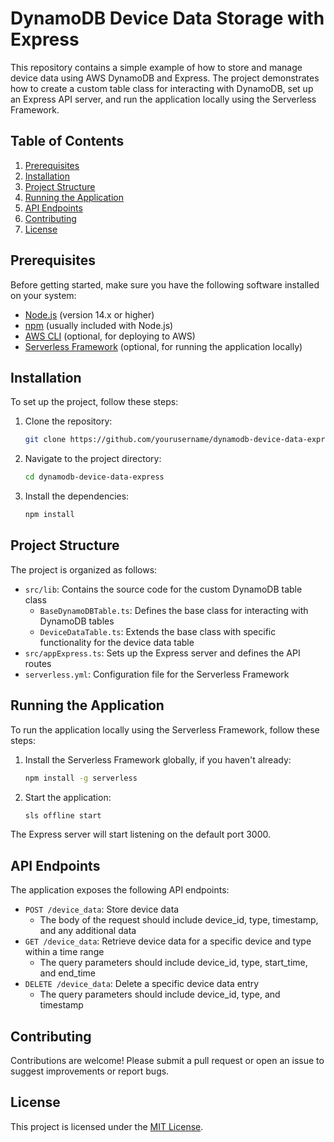# DynamoDB Device Data Storage with Express

This repository contains a simple example of how to store and manage device data using AWS DynamoDB and Express. The project demonstrates how to create a custom table class for interacting with DynamoDB, set up an Express API server, and run the application locally using the Serverless Framework.

## Table of Contents

1. [Prerequisites](#prerequisites)
2. [Installation](#installation)
3. [Project Structure](#project-structure)
4. [Running the Application](#running-the-application)
5. [API Endpoints](#api-endpoints)
6. [Contributing](#contributing)
7. [License](#license)

## Prerequisites

Before getting started, make sure you have the following software installed on your system:

- [Node.js](https://nodejs.org/en/download/) (version 14.x or higher)
- [npm](https://www.npmjs.com/get-npm) (usually included with Node.js)
- [AWS CLI](https://aws.amazon.com/cli/) (optional, for deploying to AWS)
- [Serverless Framework](https://www.serverless.com/) (optional, for running the application locally)

## Installation

To set up the project, follow these steps:

1. Clone the repository:

   ```bash
   git clone https://github.com/yourusername/dynamodb-device-data-express.git
   ```

2. Navigate to the project directory:

   ```bash
   cd dynamodb-device-data-express
   ```

3. Install the dependencies:

   ```bash
   npm install
   ```

## Project Structure

The project is organized as follows:

- `src/lib`: Contains the source code for the custom DynamoDB table class
  - `BaseDynamoDBTable.ts`: Defines the base class for interacting with DynamoDB tables
  - `DeviceDataTable.ts`: Extends the base class with specific functionality for the device data table
- `src/appExpress.ts`: Sets up the Express server and defines the API routes
- `serverless.yml`: Configuration file for the Serverless Framework

## Running the Application

To run the application locally using the Serverless Framework, follow these steps:

1. Install the Serverless Framework globally, if you haven't already:

   ```bash
   npm install -g serverless
   ```

2. Start the application:

   ```bash
   sls offline start
   ```

The Express server will start listening on the default port 3000.

## API Endpoints

The application exposes the following API endpoints:

- `POST /device_data`: Store device data
  - The body of the request should include device_id, type, timestamp, and any additional data
- `GET /device_data`: Retrieve device data for a specific device and type within a time range
  - The query parameters should include device_id, type, start_time, and end_time
- `DELETE /device_data`: Delete a specific device data entry
  - The query parameters should include device_id, type, and timestamp

## Contributing

Contributions are welcome! Please submit a pull request or open an issue to suggest improvements or report bugs.

## License

This project is licensed under the [MIT License](LICENSE).